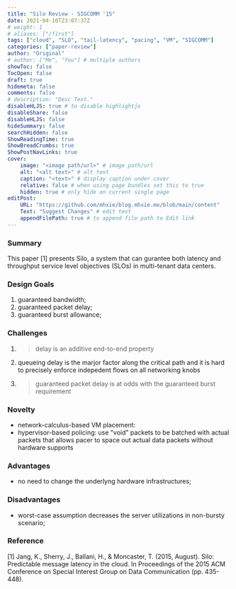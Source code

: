 ```yaml
---
title: "Silo Review - SIGCOMM '15"
date: 2021-04-16T23:07:37Z
# weight: 1
# aliases: ["/first"]
tags: ["cloud", "SLO", "tail-latency", "pacing", "VM", "SIGCOMM"]
categories: ["paper-review"]
author: "Original"
# author: ["Me", "You"] # multiple authors
showToc: false
TocOpen: false
draft: true
hidemeta: false
comments: false
# description: "Desc Text."
disableHLJS: true # to disable highlightjs
disableShare: false
disableHLJS: false
hideSummary: false
searchHidden: false
ShowReadingTime: true
ShowBreadCrumbs: true
ShowPostNavLinks: true
cover:
    image: "<image path/url>" # image path/url
    alt: "<alt text>" # alt text
    caption: "<text>" # display caption under cover
    relative: false # when using page bundles set this to true
    hidden: true # only hide on current single page
editPost:
    URL: "https://github.com/mhxie/blog.mhxie.me/blob/main/content"
    Text: "Suggest Changes" # edit text
    appendFilePath: true # to append file path to Edit link
---
```


### Summary

This paper [1] presents Silo, a system that can gurantee both latency and throughput service level objectives (SLOs) in multi-tenant data centers.

### Design Goals

1. guaranteed bandwidth;
2. guaranteed packet delay;
3. guaranteed burst allowance;

### Challenges

1. > delay is an additive end-to-end property
2. queueing delay is the marjor factor along the critical path and it is hard to precisely enforce indepedent flows on all networking knobs
3. >  guaranteed packet delay is at odds with the guaranteed burst requirement

<!-- ### Problem Statement -->

### Novelty

* network-calculus-based VM placement: 
* hypervisor-based policing: use "void" packets to be batched with actual packets that allows pacer to space out actual data packets without hardware supports 


### Advantages

* no need to change the underlyng hardware infrastructures;

### Disadvantages

* worst-case assumption decreases the server utilizations in non-bursty scenario;

### Reference

[1] Jang, K., Sherry, J., Ballani, H., & Moncaster, T. (2015, August). Silo: Predictable message latency in the cloud. In Proceedings of the 2015 ACM Conference on Special Interest Group on Data Communication (pp. 435-448).